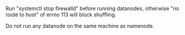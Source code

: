 Run "systemctl stop firewalld" before running datanodes, otherwise "no route to host" of errno 113 will block shuffling.

Do not run any datanode on the same machine as namenode.